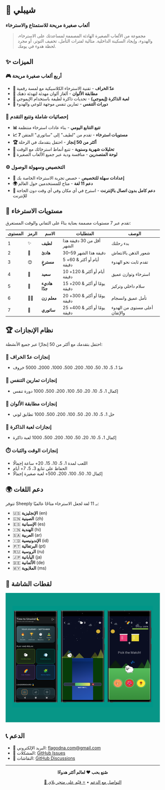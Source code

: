 # 🐑 شيبلي

### ألعاب صغيرة مريحة للاستمتاع والاسترخاء

> مجموعة من الألعاب الصغيرة الهادئة المصممة لمساعدتك على الاسترخاء، والهدوء، وإيجاد السكينة الداخلية. مثالية لفترات التأمل، تخفيف التوتر، أو مجرد لحظة هدوء في يومك.

## ✨ الميزات

### 🎮 أربع ألعاب صغيرة مريحة

- **🐑 عدّ الخراف** - تقنية الاسترخاء الكلاسيكية مع لمسة رقمية
- **🌈 مطابقة الألوان** - ألغاز ألوان مهدئة لتهدئة ذهنك
- **🧩 لعبة الذاكرة (إيموجي)** - تحديات ذاكرة لطيفة باستخدام الإيموجي
- **💨 دورات التنفس** - تمارين تنفس موجهة للوعي والهدوء

### 🎯 إحصائيات شاملة وتتبع التقدم

- **📊 تتبع التتابع اليومي** - بناء عادات استرخاء منتظمة
- **📈 7 مستويات استرخاء** - تقدم من "لطيف" إلى "ساتوري" المتقن
- **🏆 أكثر من 50 إنجاز** - احتفل بتقدمك في الرحلة
- **📅 تحليلات شهرية وسنوية** - تتبع أنماط استرخائك مع الوقت
- **🏅 لوحة المتصدرين** - منافسة ودية عبر جميع الألعاب الصغيرة

### ⚙️ التخصيص وسهولة الوصول

- **🎨 إعدادات سهلة للتخصيص** - خصص تجربة الاسترخاء الخاصة بك
- **🌍 دعم 11 لغة** - متاح للمستخدمين حول العالم
- **📱 دعم كامل بدون اتصال بالإنترنت** - استرخ في أي مكان وفي أي وقت دون الحاجة للإنترنت

## 🌟 مستويات الاسترخاء

تقدم عبر 7 مستويات مصممة بعناية بناءً على التفاني والوقت المستغرق:

| المستوى | الرمز | الاسم          | المتطلبات                     | الوصف                         |
| ------- | ----- | -------------- | ----------------------------- | ----------------------------- |
| 1       | ✨    | **لطيف**       | أقل من 30 دقيقة هذا الشهر     | بدء رحلتك                     |
| 2       | 🍃    | **هادئ**       | 30–59 دقيقة هذا الشهر         | شعور الذهن بالانتعاش          |
| 3       | 😊    | **مسترخٍ**     | 5 أيام أو أكثر & 60+ دقيقة    | تقدم ثابت نحو الهدوء          |
| 4       | 🌸    | **سعيد**       | 10 أيام أو أكثر & 120+ دقيقة  | استرخاء وتوازن عميق           |
| 5       | 🌙    | **هاديء جدًا** | 15 يومًا أو أكثر & 200+ دقيقة | سلام داخلي وتركيز             |
| 6       | 🧘‍♂️    | **معلم زن**    | 20 يومًا أو أكثر & 300+ دقيقة | تأمل عميق وانسجام             |
| 7       | 🌟    | **ساتوري**     | 25 يومًا أو أكثر & 400+ دقيقة | أعلى مستوى من الهدوء والإتقان |

## 🏆 نظام الإنجازات

احتفل بتقدمك مع أكثر من 50 إنجازًا عبر جميع الأنشطة:

### 🐑 إنجازات عدّ الخراف

- عدّ 1، 5، 10، 50، 100، 200، 500، 1000، 2000، 5000 خروف

### 💨 إنجازات تمارين التنفس

- إكمال 1، 5، 10، 20، 50، 100، 200، 500، 1000 دورة تنفس

### 🌈 إنجازات مطابقة الألوان

- حل 1، 5، 10، 20، 50، 100، 200، 500، 1000 تطابق لوني

### 🧩 إنجازات لعبة الذاكرة

- إكمال 1، 5، 10، 20، 50، 100، 200، 500، 1000 لعبة ذاكرة

### ⏱️ إنجازات الوقت والثبات

- اللعب لمدة 1، 5، 10، 15، 20+ ساعة إجمالًا
- الحفاظ على تتابع 3، 5، 7+ أيام
- إكمال 10، 50، 100، 200، 500+ لعبة صغيرة إجمالًا

## 🌍 دعم اللغات

تتوفر Sheeply بـ 11 لغة لجعل الاسترخاء متاحًا عالميًا:

- 🇺🇸 **الإنجليزية** (en)
- 🇨🇳 **الصينية** (zh)
- 🇪🇸 **الإسبانية** (es)
- 🇮🇳 **الهندية** (hi)
- 🇸🇦 **العربية** (ar)
- 🇮🇩 **الإندونيسية** (id)
- 🇵🇹 **البرتغالية** (pt)
- 🇷🇺 **الروسية** (ru)
- 🇯🇵 **اليابانية** (ja)
- 🇩🇪 **الألمانية** (de)
- 🇲🇾 **الملايوية** (ms)

## 📱 لقطات الشاشة

![Screenshots](../../screenshots/ss.png)

## 📞 الدعم

- 📧 البريد الإلكتروني: flagodna.com@gmail.com
- 🐛 المشكلات: [GitHub Issues](https://github.com/Flagodna-Developer/sheeply/issues)
- 💬 النقاشات: [GitHub Discussions](https://github.com/Flagodna-Developer/sheeply/discussions)

---

<div align="center">

**صُنع بحب ❤️ لعالم أكثر هدوءًا**

[📧 التواصل مع الدعم](mailto:flagodna.com@gmail.com) • [⭐ قيّم على متجر بلاي](https://play.google.com/store/apps/details?id=com.flagodna.sheeply)

</div>

